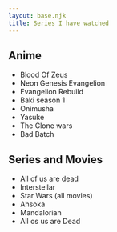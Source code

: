 ```yaml
---
layout: base.njk
title: Series I have watched
---
```

## Anime

- Blood Of Zeus 
- Neon Genesis Evangelion 
- Evangelion Rebuild
- Baki season 1
- Onimusha
- Yasuke
- The Clone wars
- Bad Batch


## Series and Movies

- All of us are dead 
- Interstellar 
- Star Wars (all movies)
- Ahsoka
- Mandalorian 
- All os us are Dead
